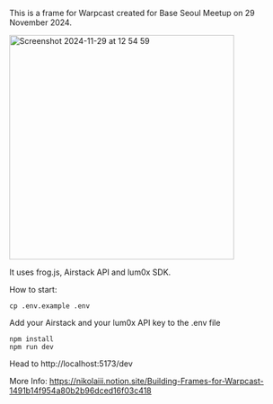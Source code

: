 
This is a frame for Warpcast created for Base Seoul Meetup on 29 November 2024.

<img width="400" alt="Screenshot 2024-11-29 at 12 54 59" src="https://github.com/user-attachments/assets/926624de-7c4f-4b6b-9994-6177000baf27">


It uses frog.js, Airstack API and lum0x SDK.

How to start:

```
cp .env.example .env
```
Add your Airstack and your lum0x API key to the .env file

```
npm install
npm run dev
```

Head to http://localhost:5173/dev

More Info: https://nikolaiii.notion.site/Building-Frames-for-Warpcast-1491b14f954a80b2b96dced16f03c418
